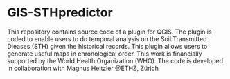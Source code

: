 GIS-STHpredictor
================

This repository contains source code of a plugin for QGIS. The plugin is coded to enable users to do temporal analysis on the Soil Transmitted Dieases (STH) given the historical records. This plugin allows users to generate useful maps in chronological order. This work is financially supported by the World Health Organization (WHO). The code is developed in collaboration with Magnus Heitzler @ETHZ, Zürich

